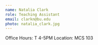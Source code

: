 ```yaml
---
name: Natalia Clark
role: Teaching Assistant
email: clarkn@bu.edu
photo: natalia_clark.jpg
---
```


Office Hours: T 4-5PM Location: MCS 103
